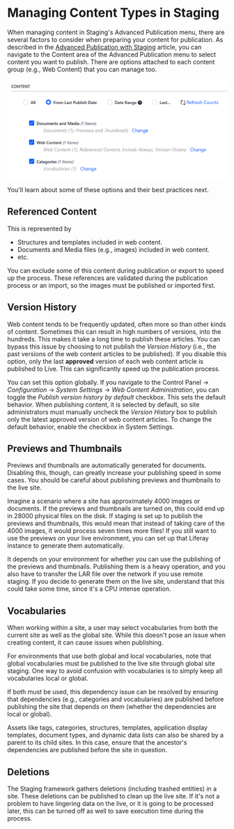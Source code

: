 # Managing Content Types in Staging [](id=managing-content-types-in-staging)

When managing content in Staging's Advanced Publication menu, there are several
factors to consider when preparing your content for publication. As described in
the
[Advanced Publication with Staging](/discover/portal/-/knowledge_base/7-1/advanced-publication-with-staging)
article, you can navigate to the Content area of the Advanced Publication menu
to select content you want to publish. There are options attached to each
content group (e.g., Web Content) that you can manage too.

![Figure 1: Click the *Change* button for a content group to manage its specific content.](../../../../images/web-content-version-history-box.png)

You'll learn about some of these options and their best practices next.

## Referenced Content [](id=referenced-content)

This is represented by

- Structures and templates included in web content.
- Documents and Media files (e.g., images) included in web content.
- etc.

You can exclude some of this content during publication or export to speed up
the process. These references are validated during the publication process or an
import, so the images must be published or imported first.

## Version History [](id=version-history)

Web content tends to be frequently updated, often more so than other kinds of
content. Sometimes this can result in high numbers of versions, into the
hundreds. This makes it take a long time to publish these articles. You can
bypass this issue by choosing to not publish the *Version History* (i.e., the
past versions of the web content articles to be published). If you disable this
option, only the last **approved** version of each web content article is
published to Live. This can significantly speed up the publication process.

You can set this option globally. If you navigate to the Control Panel &rarr;
*Configuration* &rarr; *System Settings* &rarr; *Web Content Administration*,
you can toggle the *Publish version history by default* checkbox. This sets the
default behavior. When publishing content, it is selected by default, so site
administrators must manually uncheck the *Version History* box to publish only
the latest approved version of web content articles. To change the default
behavior, enable the checkbox in System Settings.

## Previews and Thumbnails [](id=previews-and-thumbnails)

Previews and thumbnails are automatically generated for documents. Disabling
this, though, can greatly increase your publishing speed in some cases. You
should be careful about publishing previews and thumbnails to the live site.

Imagine a scenario where a site has approximately 4000 images or documents. If
the previews and thumbnails are turned on, this could end up in 28000 physical
files on the disk. If staging is set up to publish the previews and thumbnails,
this would mean that instead of taking care of the 4000 images, it would process
seven times more files! If you still want to use the previews on your live
environment, you can set up that Liferay instance to generate them
automatically.

It depends on your environment for whether you can use the publishing of the
previews and thumbnails. Publishing them is a heavy operation, and you also have
to transfer the LAR file over the network if you use remote staging. If you
decide to generate them on the live site, understand that this could take some
time, since it's a CPU intense operation.

## Vocabularies [](id=vocabularies)

When working within a site, a user may select vocabularies from both the current
site as well as the global site. While this doesn't pose an issue when creating
content, it can cause issues when publishing.

For environments that use both global and local vocabularies, note that global
vocabularies must be published to the live site through global site staging. One
way to avoid confusion with vocabularies is to simply keep all vocabularies
local or global.

If both must be used, this dependency issue can be resolved by ensuring that
dependencies (e.g., categories and vocabularies) are published before publishing
the site that depends on them (whether the dependencies are local or global).

Assets like tags, categories, structures, templates, application display
templates, document types, and dynamic data lists can also be shared by a parent
to its child sites. In this case, ensure that the ancestor's dependencies are
published before the site in question.

## Deletions [](id=deletions)

The Staging framework gathers deletions (including trashed entities) in a site.
These deletions can be published to clean up the live site. If it's not a
problem to have lingering data on the live, or it is going to be processed
later, this can be turned off as well to save execution time during the process.
